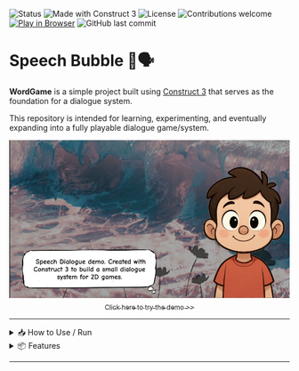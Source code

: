 ![Status](https://img.shields.io/badge/status-under--development-yellow)
![Made with Construct 3](https://img.shields.io/badge/built%20with-Construct%203-blue?logo=construct3)
![License](https://img.shields.io/badge/license-TBD-lightgrey)
![Contributions welcome](https://img.shields.io/badge/contributions-welcome-brightgreen)
[![Play in Browser](https://img.shields.io/badge/Play--Now-Browser-green?logo=google-chrome&logoColor=white)](https://hielo777.github.io/SpeechBubble/)
![GitHub last commit](https://img.shields.io/github/last-commit/hielo777/SpeechBubble)

<a id="readme-top"></a>

# Speech Bubble 💬🗣️

**WordGame** is a simple project built using [Construct 3](https://www.construct.net/) that serves as the foundation for a dialogue system.

This repository is intended for learning, experimenting, and eventually expanding into a fully playable dialogue game/system.

<p align="center">
  <a href="https://hielo777.github.io/SpeechBubble/">
    <img src="demoScreenshot.png" alt="Speech bubble in Construct 3" />
  </a>
  <br />
  <a href="https://hielo777.github.io/SpeechBubble/">
    <sub>Click here to try the demo >></sub>
  </a>
</p>

---

<details>
<summary> 📥 How to Use / Run </summary>


1. Open the project with **Construct 3** (https://editor.construct.net/).
2. Select the PrepDialogue Layout
3. Run the layout or preview the project.
4. The game will prompt you to load the dialogue, and background.
5. Presss the "Ready" button, in the upper right corner.
6. Press the Space Bar to move forward in the dialogue.

> Make sure you have access to the internet or a licensed version of Construct 3 if using features that require it.
>> The basic versions of this projects should be under the free version restrictions, to allow anyone to check it out

<p align="right">(<a href="#readme-top">⬆  back to top  ⬆</a>)</p>
</details>

<details>
<summary> 📦 Features </summary>

- Load a custom dialogue at the start of the demo
    - Every line in the dialogue should be separated by an end of line character
    - Every line will displayed inside a speech bubble
    - Dialogue lines should be limited to 50 to 80 characters
- Load a custom background image at the start of the demo
- Once the dialogue is loaded, the animated character will "talk" using the scripted dialogue


<p align="right">(<a href="#readme-top">⬆  back to top  ⬆</a>)</p>
</details>

---
